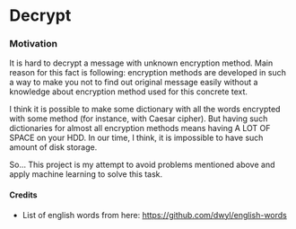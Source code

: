 # Decrypt

### Motivation

It is hard to decrypt a message with unknown encryption method. Main reason for this fact is following: encryption methods are developed in such a way to make you not to find out original message easily without a knowledge about encryption method used for this concrete text.

I think it is possible to make some dictionary with all the words encrypted with some method (for instance, with Caesar cipher). But having such dictionaries for almost all encryption methods means having A LOT OF SPACE on your HDD. In our time, I think, it is impossible to have such amount of disk storage.

So... This project is my attempt to avoid problems mentioned above and apply machine learning to solve this task.

#### Credits

- List of english words from here: https://github.com/dwyl/english-words
